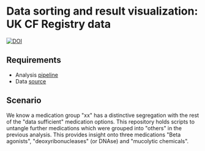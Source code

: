 # Data sorting and result visualization: UK CF Registry data


[![DOI](https://zenodo.org/badge/623195817.svg)](https://zenodo.org/badge/latestdoi/623195817)

## Requirements

- Analysis [pipeline](https://github.com/ph-u/biLVC)
- Data [source](https://github.com/ph-u/UKCFRegDataSorting)

## Scenario

We know a medication group "xx" has a distinctive segregation with the rest of the "data sufficient" medication options.  This repository holds scripts to untangle further medications which were grouped into "others" in the previous analysis.  This provides insight onto three medications "Beta agonists", "deoxyribonucleases" (or DNAse) and "mucolytic chemicals".
